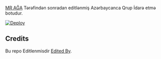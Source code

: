 [MR AĞA](https://t.me/Tenha055) Tərəfindən sonradan editlənmiş Azərbaycanca Qrup İdarə etmə botudur.

[![Deploy](https://www.herokucdn.com/deploy/button.svg)](https://heroku.com/deploy?template=https://github.com/AzeMusic/Rosebot)

## Credits

Bu repo Editlenmisdir  [Edited By](https://t.me/Tenha055). 

